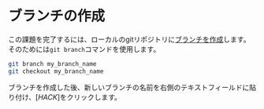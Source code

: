 # ブランチの作成

この課題を完了するには、ローカルのgitリポジトリに[ブランチを作成](https://git-scm.com/book/en/v2/Git-Branching-Basic-Branching-and-Merging)します。そのためには`git branch`コマンドを使用します。

```bash
git branch my_branch_name
git checkout my_branch_name
```

ブランチを作成した後、新しいブランチの名前を右側のテキストフィールドに貼り付け、[*HACK*]をクリックします。